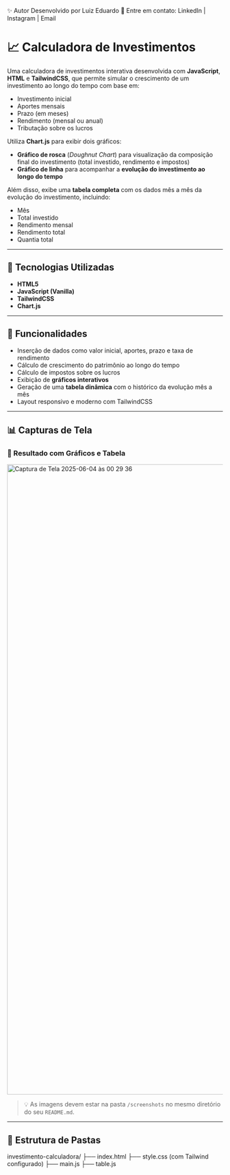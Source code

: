 ✨ Autor
Desenvolvido por Luiz Eduardo 🚀
Entre em contato: LinkedIn | Instagram | Email

# 📈 Calculadora de Investimentos

Uma calculadora de investimentos interativa desenvolvida com **JavaScript**, **HTML** e **TailwindCSS**, que permite simular o crescimento de um investimento ao longo do tempo com base em:

- Investimento inicial
- Aportes mensais
- Prazo (em meses)
- Rendimento (mensal ou anual)
- Tributação sobre os lucros

Utiliza **Chart.js** para exibir dois gráficos:

- **Gráfico de rosca** (_Doughnut Chart_) para visualização da composição final do investimento (total investido, rendimento e impostos)
- **Gráfico de linha** para acompanhar a **evolução do investimento ao longo do tempo**

Além disso, exibe uma **tabela completa** com os dados mês a mês da evolução do investimento, incluindo:

- Mês
- Total investido
- Rendimento mensal
- Rendimento total
- Quantia total

---

## 🚀 Tecnologias Utilizadas

- **HTML5**
- **JavaScript (Vanilla)**
- **TailwindCSS**
- **Chart.js**

---

## 🧮 Funcionalidades

- Inserção de dados como valor inicial, aportes, prazo e taxa de rendimento
- Cálculo de crescimento do patrimônio ao longo do tempo
- Cálculo de impostos sobre os lucros
- Exibição de **gráficos interativos**
- Geração de uma **tabela dinâmica** com o histórico da evolução mês a mês
- Layout responsivo e moderno com TailwindCSS

---

## 📊 Capturas de Tela

### 📌 Resultado com Gráficos e Tabela

<img width="1470" alt="Captura de Tela 2025-06-04 às 00 29 36" src="https://github.com/user-attachments/assets/2bf5338c-1035-4ca1-9930-89e92a836f7a" />

> 💡 As imagens devem estar na pasta `/screenshots` no mesmo diretório do seu `README.md`.

---

## 📂 Estrutura de Pastas

investimento-calculadora/
├── index.html
├── style.css (com Tailwind configurado)
├── main.js
├── table.js



